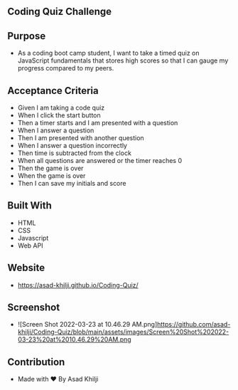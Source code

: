 ## Coding Quiz Challenge

## Purpose

* As a coding boot camp student, I want to take a timed quiz on JavaScript fundamentals that stores high scores so that I can gauge my progress compared to my peers.

## Acceptance Criteria

* Given I am taking a code quiz
* When I click the start button
* Then a timer starts and I am presented with a question
* When I answer a question
* Then I am presented with another question
* When I answer a question incorrectly
* Then time is subtracted from the clock
* When all questions are answered or the timer reaches 0
* Then the game is over
* When the game is over
* Then I can save my initials and score

## Built With

* HTML
* CSS
* Javascript
* Web API

## Website

* https://asad-khilji.github.io/Coding-Quiz/

## Screenshot

* ![Screen Shot 2022-03-23 at 10.46.29 AM.png]https://github.com/asad-khilji/Coding-Quiz/blob/main/assets/images/Screen%20Shot%202022-03-23%20at%2010.46.29%20AM.png

## Contribution

* Made with ❤️ By Asad Khilji